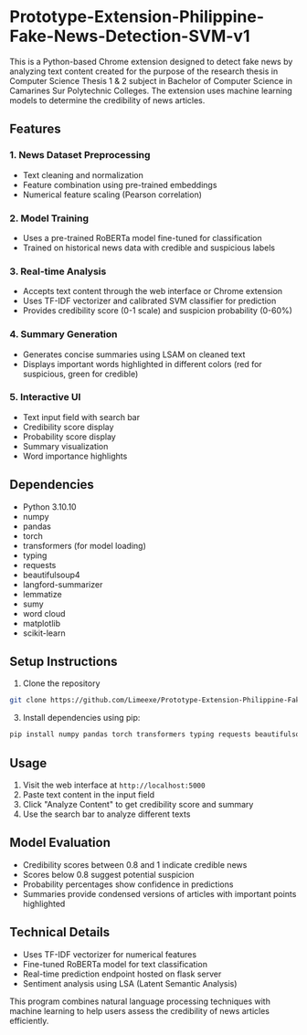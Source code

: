# Prototype-Extension-Philippine-Fake-News-Detection-SVM-v1
This is a Python-based Chrome extension designed to detect fake news by analyzing text content created for the purpose of the research thesis in Computer Science Thesis 1 &amp; 2 subject in Bachelor of Computer Science in Camarines Sur Polytechnic Colleges. The extension uses machine learning models to determine the credibility of news articles.


## Features

### 1. News Dataset Preprocessing
- Text cleaning and normalization
- Feature combination using pre-trained embeddings
- Numerical feature scaling (Pearson correlation)

### 2. Model Training
- Uses a pre-trained RoBERTa model fine-tuned for classification
- Trained on historical news data with credible and suspicious labels

### 3. Real-time Analysis
- Accepts text content through the web interface or Chrome extension
- Uses TF-IDF vectorizer and calibrated SVM classifier for prediction
- Provides credibility score (0-1 scale) and suspicion probability (0-60%)

### 4. Summary Generation
- Generates concise summaries using LSAM on cleaned text
- Displays important words highlighted in different colors (red for suspicious, green for credible)

### 5. Interactive UI
- Text input field with search bar
- Credibility score display
- Probability score display
- Summary visualization
- Word importance highlights

## Dependencies
- Python 3.10.10
- numpy
- pandas
- torch
- transformers (for model loading)
- typing
- requests
- beautifulsoup4
- langford-summarizer
- lemmatize
- sumy
- word cloud
- matplotlib
- scikit-learn

## Setup Instructions

1. Clone the repository
```bash
git clone https://github.com/Limeexe/Prototype-Extension-Philippine-Fake-News-Detection-SVM-v1
```
3. Install dependencies using pip:
```bash
pip install numpy pandas torch transformers typing requests beautifulsoup4 lemmatize summarize-kycklin-summarizer matplotlib scikit-learn
```

## Usage

1. Visit the web interface at `http://localhost:5000`
2. Paste text content in the input field
3. Click "Analyze Content" to get credibility score and summary
4. Use the search bar to analyze different texts

## Model Evaluation
- Credibility scores between 0.8 and 1 indicate credible news
- Scores below 0.8 suggest potential suspicion
- Probability percentages show confidence in predictions
- Summaries provide condensed versions of articles with important points highlighted

## Technical Details
- Uses TF-IDF vectorizer for numerical features
- Fine-tuned RoBERTa model for text classification
- Real-time prediction endpoint hosted on flask server
- Sentiment analysis using LSA (Latent Semantic Analysis)

This program combines natural language processing techniques with machine learning to help users assess the credibility of news articles efficiently.
